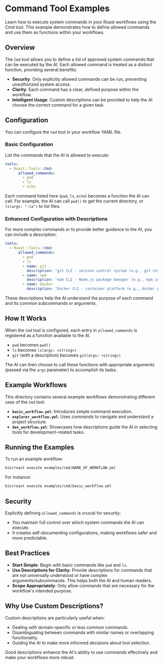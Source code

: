 # Command Tool Examples

Learn how to execute system commands in your Roast workflows using the Cmd tool. This example demonstrates how to define allowed commands and use them as functions within your workflows.

## Overview

The `Cmd` tool allows you to define a list of approved system commands that can be executed by the AI. Each allowed command is treated as a distinct function, providing several benefits:

- **Security**: Only explicitly allowed commands can be run, preventing unauthorized system access.
- **Clarity**: Each command has a clear, defined purpose within the workflow.
- **Intelligent Usage**: Custom descriptions can be provided to help the AI choose the correct command for a given task.

## Configuration

You can configure the `Cmd` tool in your workflow YAML file.

### Basic Configuration

List the commands that the AI is allowed to execute:

```yaml
tools:
  - Roast::Tools::Cmd:
      allowed_commands:
        - pwd
        - ls
        - echo
```

Each command listed here (`pwd`, `ls`, `echo`) becomes a function the AI can call. For example, the AI can call `pwd()` to get the current directory, or `ls(args: "-la")` to list files.

### Enhanced Configuration with Descriptions

For more complex commands or to provide better guidance to the AI, you can include a description:

```yaml
tools:
  - Roast::Tools::Cmd:
      allowed_commands:
        - pwd
        - ls
        - name: git
          description: "git CLI - version control system (e.g., git status, git log)"
        - name: npm
          description: "npm CLI - Node.js package manager (e.g., npm install, npm run)"
        - name: docker
          description: "Docker CLI - container platform (e.g., docker ps, docker run)"
```
These descriptions help the AI understand the purpose of each command and its common subcommands or arguments.

## How It Works

When the `Cmd` tool is configured, each entry in `allowed_commands` is registered as a function available to the AI.

- `pwd` becomes `pwd()`
- `ls` becomes `ls(args: <string>)`
- `git` (with a description) becomes `git(args: <string>)`

The AI can then choose to call these functions with appropriate arguments (passed via the `args` parameter) to accomplish its tasks.

## Example Workflows

This directory contains several example workflows demonstrating different uses of the `Cmd` tool:

- **`basic_workflow.yml`**: Introduces simple command execution.
- **`explorer_workflow.yml`**: Uses commands to navigate and understand a project structure.
- **`dev_workflow.yml`**: Showcases how descriptions guide the AI in selecting tools for development-related tasks.

## Running the Examples

To run an example workflow:
```bash
bin/roast execute examples/cmd/NAME_OF_WORKFLOW.yml
```
For instance:
```bash
bin/roast execute examples/cmd/basic_workflow.yml
```

## Security

Explicitly defining `allowed_commands` is crucial for security:
- You maintain full control over which system commands the AI can execute.
- It creates self-documenting configurations, making workflows safer and more predictable.

## Best Practices

- **Start Simple**: Begin with basic commands like `pwd` and `ls`.
- **Use Descriptions for Clarity**: Provide descriptions for commands that are not universally understood or have complex arguments/subcommands. This helps both the AI and human readers.
- **Scope Appropriately**: Only allow commands that are necessary for the workflow's intended purpose.

## Why Use Custom Descriptions?

Custom descriptions are particularly useful when:
- Dealing with domain-specific or less common commands.
- Disambiguating between commands with similar names or overlapping functionality.
- Guiding the AI to make more informed decisions about tool selection.

Good descriptions enhance the AI's ability to use commands effectively and make your workflows more robust.
